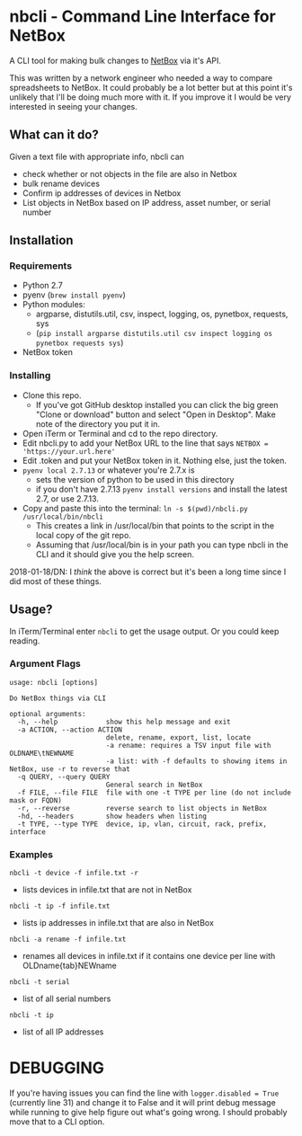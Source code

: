 # nbcli - Command Line Interface for NetBox

A CLI tool for making bulk changes to [NetBox](https://github.com/digitalocean/netbox) via it's API. 

This was written by a network engineer who needed a way to compare spreadsheets to NetBox. It could probably be a lot better but at this point it's unlikely that I'll be doing much more with it. If you improve it I would be very interested in seeing your changes.

## What can it do?

Given a text file with appropriate info, nbcli can

- check whether or not objects in the file are also in Netbox
- bulk rename devices
- Confirm ip addresses of devices in Netbox
- List objects in NetBox based on IP address, asset number, or serial number

## Installation

### Requirements
* Python 2.7
* pyenv (`brew install pyenv`)
* Python modules:
  * argparse, distutils.util, csv, inspect, logging, os, pynetbox, requests, sys
  * (`pip install argparse distutils.util csv inspect logging os pynetbox requests sys`)
* NetBox token 

### Installing
* Clone this repo.
  * If you've got GitHub desktop installed you can click the big green "Clone or download" button and select "Open in Desktop". Make note of the directory you put it in.
* Open iTerm or Terminal and cd to the repo directory.
* Edit nbcli.py to add your NetBox URL to the line that says `NETBOX = 'https://your.url.here'`
* Edit .token and put your NetBox token in it. Nothing else, just the token.
* `pyenv local 2.7.13` or whatever you're 2.7.x is
  * sets the version of python to be used in this directory
  * if you don't have 2.7.13 `pyenv install versions` and install the latest 2.7, or use 2.7.13.
* Copy and paste this into the terminal: ```ln -s $(pwd)/nbcli.py /usr/local/bin/nbcli```
  * This creates a link in /usr/local/bin that points to the script in the local copy of the git repo.
  * Assuming that /usr/local/bin is in your path you can type nbcli in the CLI and it should give you the help screen.

2018-01-18/DN: I _think_ the above is correct but it's been a long time  since I did most of these things. 

## Usage?

In iTerm/Terminal enter `nbcli` to get the usage output. Or you could keep reading. 

### Argument Flags
```
usage: nbcli [options]

Do NetBox things via CLI

optional arguments:
  -h, --help            show this help message and exit
  -a ACTION, --action ACTION
                        delete, rename, export, list, locate
                        -a rename: requires a TSV input file with OLDNAME\tNEWNAME
                        -a list: with -f defaults to showing items in NetBox, use -r to reverse that
  -q QUERY, --query QUERY
                        General search in NetBox
  -f FILE, --file FILE  file with one -t TYPE per line (do not include mask or FQDN)
  -r, --reverse         reverse search to list objects in NetBox
  -hd, --headers        show headers when listing
  -t TYPE, --type TYPE  device, ip, vlan, circuit, rack, prefix, interface
```

### Examples

`nbcli -t device -f infile.txt -r`

- lists devices in infile.txt that are not in NetBox

`nbcli -t ip -f infile.txt`

 - lists ip addresses in infile.txt that are also in NetBox

`nbcli -a rename -f infile.txt`

- renames all devices in infile.txt if it contains one device per line with OLDname{tab}NEWname

`nbcli -t serial`

- list of all serial numbers

`nbcli -t ip`

- list of all IP addresses

# DEBUGGING
If you're having issues you can find the line with `logger.disabled = True` (currently line 31) and change it to False and it will print debug message while running to give help figure out what's going wrong.  I should probably move that to a CLI option.
